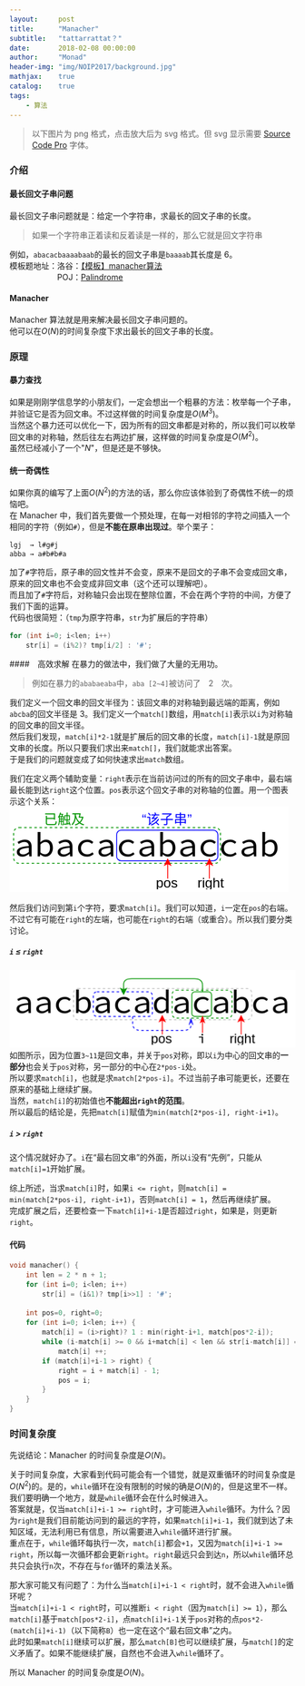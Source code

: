 ```yaml
---
layout:     post
title:      "Manacher"
subtitle:   "tattarrattat？"
date:       2018-02-08 00:00:00
author:     "Monad"
header-img: "img/NOIP2017/background.jpg"
mathjax:    true
catalog:    true
tags:
    - 算法
---
```


> 以下图片为 png 格式，点击放大后为 svg 格式。但 svg 显示需要 [Source Code Pro](https://github.com/adobe-fonts/source-code-pro/archive/2.030R-ro/1.050R-it.zip) 字体。

### 介绍

#### 最长回文子串问题
最长回文子串问题就是：给定一个字符串，求最长的回文子串的长度。  
> 如果一个字符串正着读和反着读是一样的，那么它就是回文字符串

例如，`abacacbaaaabaab`的最长的回文子串是`baaaab`其长度是 6。  
模板题地址：洛谷：[【模板】manacher算法](https://www.luogu.org/problemnew/show/P3805)  
　　　　　　POJ：[Palindrome](http://poj.org/problem?id=3974)

#### Manacher
Manacher 算法就是用来解决最长回文子串问题的。  
他可以在$O(N)$的时间复杂度下求出最长的回文子串的长度。


### 原理

#### 暴力查找
如果是刚刚学信息学的小朋友们，一定会想出一个粗暴的方法：枚举每一个子串，并验证它是否为回文串。不过这样做的时间复杂度是$O(M^3)$。  
当然这个暴力还可以优化一下，因为所有的回文串都是对称的，所以我们可以枚举回文串的对称轴，然后往左右两边扩展，这样做的时间复杂度是$O(M^2)$。  
虽然已经减小了一个"$N$"，但是还是不够快。

#### 统一奇偶性
如果你真的编写了上面$O(N^2)$的方法的话，那么你应该体验到了奇偶性不统一的烦恼吧。  
在 Manacher 中，我们首先要做一个预处理，在每一对相邻的字符之间插入一个相同的字符（例如`#`），但是**不能在原串出现过**。举个栗子：  
```
lgj  → l#g#j
abba → a#b#b#a
```
加了`#`字符后，原子串的回文性并不会变，原来不是回文的子串不会变成回文串，原来的回文串也不会变成非回文串（这个还可以理解吧）。  
而且加了`#`字符后，对称轴只会出现在整除位置，不会在两个字符的中间，方便了我们下面的运算。  
代码也很简短：（`tmp`为原字符串，`str`为扩展后的字符串）  
``` c++
for (int i=0; i<len; i++)
    str[i] = (i%2)? tmp[i/2] : '#';
```

####　高效求解
在暴力的做法中，我们做了大量的无用功。
> 例如在暴力的`ababaeaba`中，`aba [2~4]`被访问了　2　次。

我们定义一个回文串的回文半径为：该回文串的对称轴到最远端的距离，例如`abcba`的回文半径是 3。我们定义一个`match[]`数组，用`match[i]`表示以`i`为对称轴的回文串的回文半径。  
然后我们发现，`match[i]*2-1`就是扩展后的回文串的长度，`match[i]-1`就是原回文串的长度。所以只要我们求出来`match[]`，我们就能求出答案。  
于是我们的问题就变成了如何快速求出`match`数组。  

我们在定义两个辅助变量：`right`表示在当前访问过的所有的回文子串中，最右端最长能到达`right`这个位置。`pos`表示这个回文子串的对称轴的位置。用一个图表示这个关系：
[![right与pos](/img/post/Manacher/right_pos.png)](/img/post/Manacher/right_pos.svg)

然后我们访问到第`i`个字符，要求`match[i]`。我们可以知道，`i`一定在`pos`的右端。不过它有可能在`right`的左端，也可能在`right`的右端（或重合）。所以我们要分类讨论。

##### `i` ≤ `right`
[![i ≤ right](/img/post/Manacher/i_less_right.png)](/img/post/Manacher/i_less_right.svg)
如图所示，因为位置`3~11`是回文串，并关于`pos`对称，即以`i`为中心的回文串的**一部分**也会关于`pos`对称，另一部分的中心在`2*pos-i`处。  
所以要求`match[i]`，也就是求`match[2*pos-i]`。不过当前子串可能更长，还要在原来的基础上继续扩展。  
当然，`match[i]`的初始值也**不能超出`right`的范围**。  
所以最后的结论是，先把`match[i]`赋值为`min(match[2*pos-i], right-i+1)`。

##### `i` > `right`
这个情况就好办了。`i`在“最右回文串”的外面，所以`i`没有“先例”，只能从`match[i]=1`开始扩展。  
  
综上所述，当求`match[i]`时，如果`i <= right`，则`match[i] = min(match[2*pos-i], right-i+1)`，否则`match[i] = 1`，然后再继续扩展。  
完成扩展之后，还要检查一下`match[i]+i-1`是否超过`right`，如果是，则更新`right`。

#### 代码
``` c++
void manacher() {
    int len = 2 * n + 1;
    for (int i=0; i<len; i++)
        str[i] = (i&1)? tmp[i>>1] : '#';

    int pos=0, right=0;
    for (int i=0; i<len; i++) {
        match[i] = (i>right)? 1 : min(right-i+1, match[pos*2-i]);
        while (i-match[i] >= 0 && i+match[i] < len && str[i-match[i]] == str[i+match[i]])
            match[i] ++;
        if (match[i]+i-1 > right) {
            right = i + match[i] - 1;
            pos = i;
        }
    }
}
```

### 时间复杂度
先说结论：Manacher 的时间复杂度是$O(N)$。  
  
关于时间复杂度，大家看到代码可能会有一个错觉，就是双重循环的时间复杂度是$O(N^2)$的。是的，`while`循环在没有限制的时候的确是$O(N)$的，但是这里不一样。我们要明确一个地方，就是`while`循环会在什么时候进入。  
答案就是，仅当`match[i]+i-1 >= right`时，才可能进入`while`循环。为什么？因为`right`是我们目前能访问到的最远的字符，如果`match[i]+i-1`，我们就到达了未知区域，无法利用已有信息，所以需要进入`while`循环进行扩展。  
重点在于，`while`循环每执行一次，`match[i]`都会`+1`，又因为`match[i]+i-1 >= right`，所以每一次循环都会更新`right`。`right`最远只会到达`n`，所以`while`循环总共只会执行`n`次，不存在与`for`循环的乘法关系。  
  
那大家可能又有问题了：为什么当`match[i]+i-1 < right`时，就不会进入`while`循环呢？  
当`match[i]+i-1 < right`时，可以推断`i < right`（因为`match[i] >= 1`），那么`match[i]`基于`match[pos*2-i]`，点`match[i]+i-1`关于`pos`对称的点`pos*2-(match[i]+i-1)`（以下简称`B`）也一定在这个“最右回文串”之内。  
此时如果`match[i]`继续可以扩展，那么`match[B]`也可以继续扩展，与`match[]`的定义矛盾了。如果不能继续扩展，自然也不会进入`while`循环了。  
  
所以 Manacher 的时间复杂度是$O(N)$。
